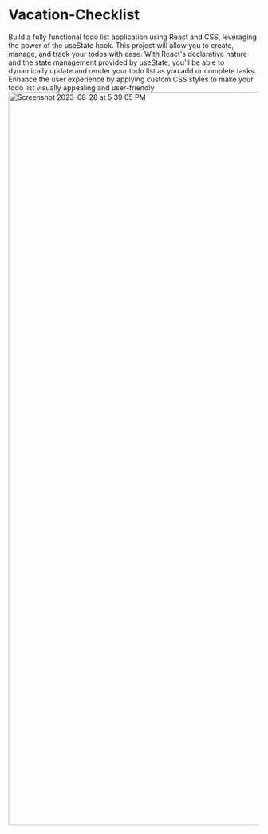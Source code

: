 # Vacation-Checklist
Build a fully functional todo list application using React and CSS, leveraging the power of the useState hook. This project will allow you to create, manage, and track your todos with ease. With React's declarative nature and the state management provided by useState, you'll be able to dynamically update and render your todo list as you add or complete tasks. Enhance the user experience by applying custom CSS styles to make your todo list visually appealing and user-friendly
<img width="1469" alt="Screenshot 2023-08-28 at 5 39 05 PM" src="https://github.com/imrichardwu/Vacation-Checklist/assets/123898971/0df49e4b-a3ef-4caa-b69c-b798ce1298e5">
